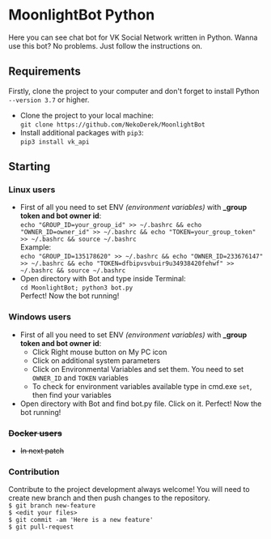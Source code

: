 # MoonlightBot Python

Here you can see chat bot for VK Social Network written in Python. Wanna use this bot? No problems. Just follow the instructions on.

## Requirements
Firstly, clone the project to your computer and don't forget to install Python `--version 3.7` or higher.
* Clone the project to your local machine: <br>
`git clone https://github.com/NekoDerek/MoonlightBot`
* Install additional packages with `pip3`: <br>
`pip3 install vk_api` 

## Starting

### Linux users
* First of all you need to set ENV _(environment variables)_ with **_group token and bot owner id**: <br>
 `echo "GROUP_ID=your_group_id" >> ~/.bashrc && echo "OWNER_ID=owner_id" >> ~/.bashrc && echo "TOKEN=your_group_token" >> ~/.bashrc && source ~/.bashrc`<br>
 Example: <br>
 `echo "GROUP_ID=135178620" >> ~/.bashrc && echo "OWNER_ID=233676147" >> ~/.bashrc && echo "TOKEN=dfbipvsvbuir9u34938420fehwf" >> ~/.bashrc && source ~/.bashrc`<br> 
* Open directory with Bot and type inside Terminal: <br>
 `cd MoonlightBot; python3 bot.py`<br>
Perfect! Now the bot running!

### Windows users
* First of all you need to set ENV _(environment variables)_ with **_group token and bot owner id**: <br>
    * Click Right mouse button on My PC icon
    * Click on additional system parameters 
    * Click on Environmental Variables and set them. You need to set `OWNER_ID` and `TOKEN` variables
    * To check for environment variables available type in cmd.exe `set`, then find your variables
* Open directory with Bot and find bot.py file. Click on it.
Perfect! Now the bot running!

### ~~Docker users~~
* ~~In next patch~~


### Contribution
Contribute to the project development always welcome! You will need to create new branch and then push changes to the repository.<br>
`$ git branch new-feature`<br>
`$ <edit your files>`<br>
`$ git commit -am 'Here is a new feature'`<br>
`$ git pull-request`
